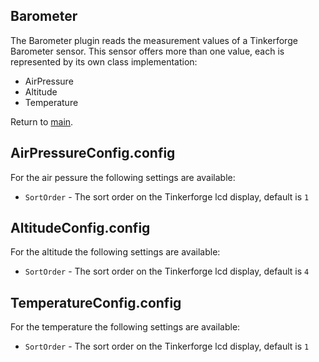 ## Barometer

The Barometer plugin reads the measurement values of a Tinkerforge Barometer sensor. This sensor offers more than one value, each is represented by its own class implementation:

* AirPressure
* Altitude
* Temperature

Return to [main](./../Readme.md).

## AirPressureConfig.config

For the air pessure the following settings are available:

* <code>SortOrder</code> - The sort order on the Tinkerforge lcd display, default is <code>1</code>

## AltitudeConfig.config

For the altitude the following settings are available:

* <code>SortOrder</code> - The sort order on the Tinkerforge lcd display, default is <code>4</code>

## TemperatureConfig.config

For the temperature the following settings are available:

* <code>SortOrder</code> - The sort order on the Tinkerforge lcd display, default is <code>1</code>
